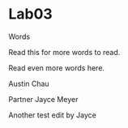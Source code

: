 # Lab03

Words

Read this for more words to read.

Read even more words here.

Austin Chau

Partner Jayce Meyer 

Another test edit by Jayce

